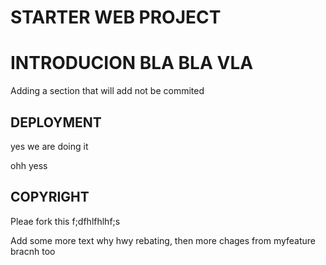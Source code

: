 # STARTER WEB PROJECT

# INTRODUCION BLA BLA VLA

Adding a section that will add not be commited

## DEPLOYMENT


yes we are doing it

ohh yess


## COPYRIGHT



Pleae fork this f;dfhlfhlhf;s


Add some more text why hwy rebating, then more chages from myfeature bracnh too